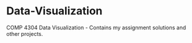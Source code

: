 # Data-Visualization
 
COMP 4304 Data Visualization - Contains my assignment solutions and other projects.

